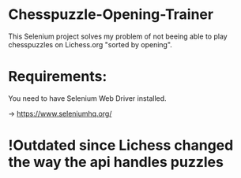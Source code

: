 # Chesspuzzle-Opening-Trainer
This Selenium project solves my problem of not beeing able to play chesspuzzles on Lichess.org "sorted by opening".


# Requirements:
You need to have Selenium Web Driver installed.

-> https://www.seleniumhq.org/


# !Outdated since Lichess changed the way the api handles puzzles

